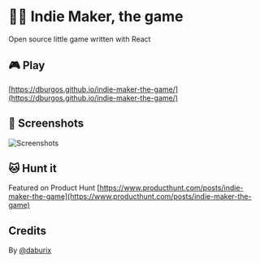 # 👨‍💻 Indie Maker, the game
Open source little game written with React

## 🎮 Play
[https://dburgos.github.io/indie-maker-the-game/](https://dburgos.github.io/indie-maker-the-game/)

## 📸 Screenshots
![Screenshots](https://res.cloudinary.com/dcyta1qo0/image/upload/v1548957025/Captura_de_pantalla_2019-01-31_18.50.08_sdb60i.png)

## 🐱 Hunt it
Featured on Product Hunt [https://www.producthunt.com/posts/indie-maker-the-game](https://www.producthunt.com/posts/indie-maker-the-game)

## Credits
By [@daburix](https://twitter.com/daburix)
